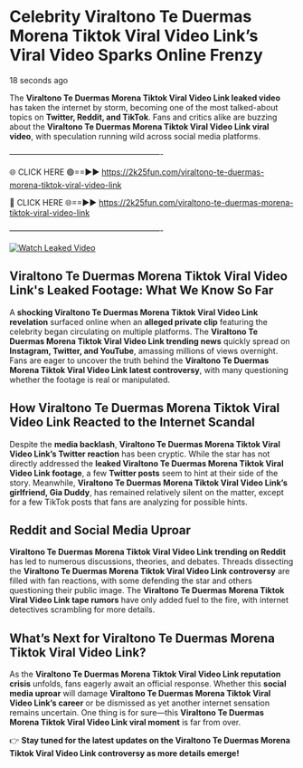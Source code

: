# Celebrity Viraltono Te Duermas Morena Tiktok Viral Video Link’s Viral Video Sparks Online Frenzy

18 seconds ago

The **Viraltono Te Duermas Morena Tiktok Viral Video Link leaked video** has taken the internet by storm, becoming one of the most talked-about topics on **Twitter, Reddit, and TikTok**. Fans and critics alike are buzzing about the **Viraltono Te Duermas Morena Tiktok Viral Video Link viral video**, with speculation running wild across social media platforms.

———————————————————-

🌐 CLICK HERE 🟢==►► https://2k25fun.com/viraltono-te-duermas-morena-tiktok-viral-video-link

🔴 CLICK HERE 🌐==►► https://2k25fun.com/viraltono-te-duermas-morena-tiktok-viral-video-link

———————————————————-

[![Watch Leaked Video](https://miro.medium.com/v2/resize:fit:828/format:webp/1*cilzJN44JGOrTw9NJCrNHA.gif "Watch Leaked Video")](https://2k25fun.com/viraltono-te-duermas-morena-tiktok-viral-video-link)

## **Viraltono Te Duermas Morena Tiktok Viral Video Link's Leaked Footage: What We Know So Far**  
A **shocking Viraltono Te Duermas Morena Tiktok Viral Video Link revelation** surfaced online when an **alleged private clip** featuring the celebrity began circulating on multiple platforms. The **Viraltono Te Duermas Morena Tiktok Viral Video Link trending news** quickly spread on **Instagram, Twitter, and YouTube**, amassing millions of views overnight. Fans are eager to uncover the truth behind the **Viraltono Te Duermas Morena Tiktok Viral Video Link latest controversy**, with many questioning whether the footage is real or manipulated.  

## **How Viraltono Te Duermas Morena Tiktok Viral Video Link Reacted to the Internet Scandal**  
Despite the **media backlash**, **Viraltono Te Duermas Morena Tiktok Viral Video Link’s Twitter reaction** has been cryptic. While the star has not directly addressed the **leaked Viraltono Te Duermas Morena Tiktok Viral Video Link footage**, a few **Twitter posts** seem to hint at their side of the story. Meanwhile, **Viraltono Te Duermas Morena Tiktok Viral Video Link’s girlfriend, Gia Duddy**, has remained relatively silent on the matter, except for a few TikTok posts that fans are analyzing for possible hints.  

## **Reddit and Social Media Uproar**  
**Viraltono Te Duermas Morena Tiktok Viral Video Link trending on Reddit** has led to numerous discussions, theories, and debates. Threads dissecting the **Viraltono Te Duermas Morena Tiktok Viral Video Link controversy** are filled with fan reactions, with some defending the star and others questioning their public image. The **Viraltono Te Duermas Morena Tiktok Viral Video Link tape rumors** have only added fuel to the fire, with internet detectives scrambling for more details.  

## **What’s Next for Viraltono Te Duermas Morena Tiktok Viral Video Link?**  
As the **Viraltono Te Duermas Morena Tiktok Viral Video Link reputation crisis** unfolds, fans eagerly await an official response. Whether this **social media uproar** will damage **Viraltono Te Duermas Morena Tiktok Viral Video Link’s career** or be dismissed as yet another internet sensation remains uncertain. One thing is for sure—this **Viraltono Te Duermas Morena Tiktok Viral Video Link viral moment** is far from over.  

👉 **Stay tuned for the latest updates on the Viraltono Te Duermas Morena Tiktok Viral Video Link controversy as more details emerge!**  